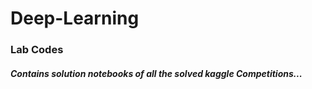 # Deep-Learning

### Lab Codes

##### Contains solution notebooks of all the solved kaggle Competitions...
